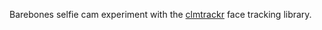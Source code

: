 Barebones selfie cam experiment with the [clmtrackr](https://github.com/auduno/clmtrackr) face tracking library.
